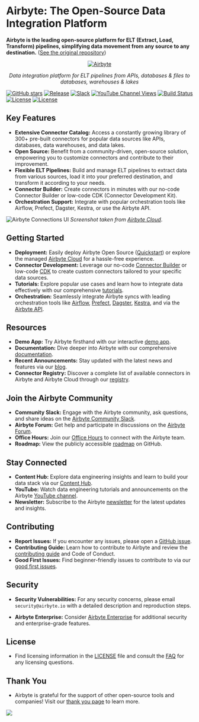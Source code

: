 # Airbyte: The Open-Source Data Integration Platform

**Airbyte is the leading open-source platform for ELT (Extract, Load, Transform) pipelines, simplifying data movement from any source to any destination.**  ([See the original repository](https://github.com/airbytehq/airbyte))

<p align="center">
  <a href="https://airbyte.com"><img src="https://assets.website-files.com/605e01bc25f7e19a82e74788/624d9c4a375a55100be6b257_Airbyte_logo_color_dark.svg" alt="Airbyte"></a>
</p>

<p align="center">
    <em>Data integration platform for ELT pipelines from APIs, databases & files to databases, warehouses & lakes</em>
</p>

[![GitHub stars](https://img.shields.io/github/stars/airbytehq/airbyte?style=social&label=Star&maxAge=2592000)](https://github.com/airbytehq/airbyte/stargazers/)
[![Release](https://img.shields.io/github/v/release/airbytehq/airbyte?color=white)](https://github.com/airbytehq/airbyte/releases)
[![Slack](https://img.shields.io/badge/slack-join-white.svg?logo=slack)](https://airbytehq.slack.com/)
[![YouTube Channel Views](https://img.shields.io/youtube/channel/views/UCQ_JWEFzs1_INqdhIO3kmrw?style=social)](https://www.youtube.com/c/AirbyteHQ/?sub_confirmation=1)
[![Build Status](https://img.shields.io/github/actions/workflow/status/airbytehq/airbyte/gradle.yml?branch=master)](https://github.com/airbytehq/airbyte/actions/workflows/gradle.yml)
[![License](https://img.shields.io/static/v1?label=license&message=MIT&color=white)](https://github.com/airbytehq/airbyte/tree/master/docs/project-overview/licenses)
[![License](https://img.shields.io/static/v1?label=license&message=ELv2&color=white)](https://github.com/airbytehq/airbyte/tree/master/docs/project-overview/licenses)

## Key Features

*   **Extensive Connector Catalog:** Access a constantly growing library of 300+ pre-built connectors for popular data sources like APIs, databases, data warehouses, and data lakes.
*   **Open Source:** Benefit from a community-driven, open-source solution, empowering you to customize connectors and contribute to their improvement.
*   **Flexible ELT Pipelines:** Build and manage ELT pipelines to extract data from various sources, load it into your preferred destination, and transform it according to your needs.
*   **Connector Builder:** Create connectors in minutes with our no-code Connector Builder or low-code CDK (Connector Development Kit).
*   **Orchestration Support:** Integrate with popular orchestration tools like Airflow, Prefect, Dagster, Kestra, or use the Airbyte API.

![Airbyte Connections UI](https://github.com/airbytehq/airbyte/assets/38087517/35b01d0b-00bf-407b-87e6-a5cd5cd720b5)
_Screenshot taken from [Airbyte Cloud](https://cloud.airbyte.com/signup)_.

## Getting Started

*   **Deployment:** Easily deploy Airbyte Open Source ([Quickstart](https://docs.airbyte.com/quickstart/deploy-airbyte)) or explore the managed [Airbyte Cloud](https://docs.airbyte.com/cloud/getting-started-with-airbyte-cloud) for a hassle-free experience.
*   **Connector Development:** Leverage our no-code [Connector Builder](https://docs.airbyte.com/connector-development/connector-builder-ui/overview) or low-code [CDK](https://docs.airbyte.com/connector-development/config-based/low-code-cdk-overview) to create custom connectors tailored to your specific data sources.
*   **Tutorials:** Explore popular use cases and learn how to integrate data effectively with our comprehensive [tutorials](https://airbyte.com/tutorials).
*   **Orchestration:** Seamlessly integrate Airbyte syncs with leading orchestration tools like [Airflow](https://docs.airbyte.com/operator-guides/using-the-airflow-airbyte-operator), [Prefect](https://docs.airbyte.com/operator-guides/using-prefect-task), [Dagster](https://docs.airbyte.com/operator-guides/using-dagster-integration), [Kestra](https://docs.airbyte.com/operator-guides/using-kestra-plugin), and via the [Airbyte API](https://reference.airbyte.com/reference/start).

## Resources

*   **Demo App:** Try Airbyte firsthand with our interactive [demo app](https://demo.airbyte.io/).
*   **Documentation:** Dive deeper into Airbyte with our comprehensive [documentation](https://docs.airbyte.com/).
*   **Recent Announcements:** Stay updated with the latest news and features via our [blog](https://airbyte.com/blog-categories/company-updates).
*   **Connector Registry:** Discover a complete list of available connectors in Airbyte and Airbyte Cloud through our [registry](https://connectors.airbyte.com/files/generated_reports/connector_registry_report.html).

## Join the Airbyte Community

*   **Community Slack:** Engage with the Airbyte community, ask questions, and share ideas on the [Airbyte Community Slack](https://airbyte.com/community).
*   **Airbyte Forum:** Get help and participate in discussions on the [Airbyte Forum](https://github.com/airbytehq/airbyte/discussions).
*   **Office Hours:** Join our [Office Hours](https://airbyte.io/daily-office-hours/) to connect with the Airbyte team.
*   **Roadmap:** View the publicly accessible [roadmap](https://github.com/orgs/airbytehq/projects/37/views/1?pane=issue&itemId=26937554) on GitHub.

## Stay Connected

*   **Content Hub:** Explore data engineering insights and learn to build your data stack via our [Content Hub](https://airbyte.com/content-hub).
*   **YouTube:** Watch data engineering tutorials and announcements on the Airbyte [YouTube channel](https://www.youtube.com/c/AirbyteHQ).
*   **Newsletter:** Subscribe to the Airbyte [newsletter](https://airbyte.com/newsletter) for the latest updates and insights.

## Contributing

*   **Report Issues:** If you encounter any issues, please open a [GitHub issue](https://github.com/airbytehq/airbyte/issues/new/choose).
*   **Contributing Guide:** Learn how to contribute to Airbyte and review the [contributing guide](https://docs.airbyte.com/contributing-to-airbyte/) and Code of Conduct.
*   **Good First Issues:** Find beginner-friendly issues to contribute to via our [good first issues](https://github.com/airbytehq/airbyte/labels/contributor-program).

## Security

*   **Security Vulnerabilities:** For any security concerns, please email `security@airbyte.io` with a detailed description and reproduction steps.

*   **Airbyte Enterprise:** Consider [Airbyte Enterprise](https://airbyte.com/airbyte-enterprise) for additional security and enterprise-grade features.

## License

*   Find licensing information in the [LICENSE](docs/project-overview/licenses/) file and consult the [FAQ](docs/project-overview/licenses/license-faq.md) for any licensing questions.

## Thank You

*   Airbyte is grateful for the support of other open-source tools and companies! Visit our [thank you page](THANK-YOU.md) to learn more.

<a href="https://github.com/airbytehq/airbyte/graphs/contributors">
  <img src="https://contrib.rocks/image?repo=airbytehq/airbyte"/>
</a>